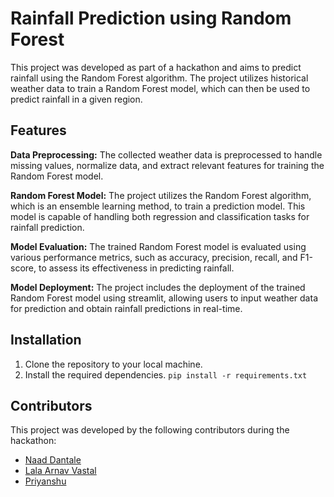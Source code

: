 # Rainfall Prediction using Random Forest
This project was developed as part of a hackathon and aims to predict rainfall using the Random Forest algorithm. The project utilizes historical weather data to train a Random Forest model, which can then be used to predict rainfall in a given region.

## Features
**Data Preprocessing:** The collected weather data is preprocessed to handle missing values, normalize data, and extract relevant features for training the Random Forest model.

**Random Forest Model:** The project utilizes the Random Forest algorithm, which is an ensemble learning method, to train a prediction model. This model is capable of handling both regression and classification tasks for rainfall prediction.

**Model Evaluation:** The trained Random Forest model is evaluated using various performance metrics, such as accuracy, precision, recall, and F1-score, to assess its effectiveness in predicting rainfall.

**Model Deployment:** The project includes the deployment of the trained Random Forest model using streamlit, allowing users to input weather data for prediction and obtain rainfall predictions in real-time.

## Installation
1. Clone the repository to your local machine.
2. Install the required dependencies. 
```pip install -r requirements.txt```

## Contributors
This project was developed by the following contributors during the hackathon:

- [Naad Dantale](https://github.com/last-brain-cell)
- [Lala Arnav Vastal]()
- [Priyanshu]()

